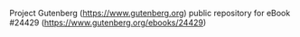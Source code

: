 Project Gutenberg (https://www.gutenberg.org) public repository for eBook #24429 (https://www.gutenberg.org/ebooks/24429)
